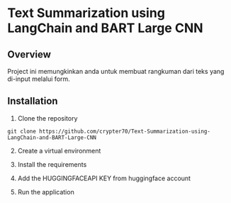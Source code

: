 # Text Summarization using LangChain and BART Large CNN

## Overview
Project ini memungkinkan anda untuk membuat rangkuman dari teks yang di-input melalui form.

## Installation
1. Clone the repository
```
git clone https://github.com/crypter70/Text-Summarization-using-LangChain-and-BART-Large-CNN
```

2. Create a virtual environment

3. Install the requirements

4. Add the HUGGINGFACEAPI KEY from huggingface account

5. Run the application







 

